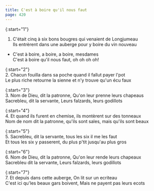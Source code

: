 ```yaml
---
title: C'est à boire qu'il nous faut
page: 420
---  
```



{:start="1"}  
1. C'était cinq à six bons bougres qui venaient de Longjumeau  
Ils entrèrent dans une auberge pour y boire du vin nouveau  


- C'est à boire, a boire, a boire, mesdames  
C'est à boire qu'il nous faut, oh oh oh oh!  


{:start="2"}  
2. Chacun fouilla dans sa poche quand il fallut payer l'pot  
Le plus riche retourne la sienne et n'y trouve qu'un écu faux  


{:start="3"}  
3. Nom de Dieu, dit la patronne, Qu'on leur prenne leurs chapeaus  
Sacrebleu, dit la servante, Leurs falzards, leurs godillots  


{:start="4"}  
4. Et quand ils furent en chemise, ils montèrent sur des tonneaux  
Nom de nom dit la patronne, qu'ils sont sales, mais qu'ils sont beaux  


{:start="5"}  
5. Sacrebleu, dit la servante, tous les six il me les faut  
Et tous les six y passerent, du plus p'tit jusqu'au plus gros  


{:start="6"}  
6. Nom de Dieu, dit la patronne, Qu'on leur rende leurs chapeaux  
Sacrebleu dit la servante, Leurs falzards, leurs godillots  


{:start="7"}  
7. Et depuis dans cette auberge, On lit sur un ecriteau  
C'est ici qu'les beaux gars boivent, Mais ne payent pas leurs ecots  